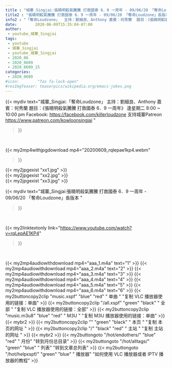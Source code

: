 ```yaml
---
title : "城寨_Singjai:張曉明殺氣騰騰 打救國泰 6．9 一周年 - 09/06/20 「奪命Loudzone」長版本 "
title2 : "張曉明殺氣騰騰 打救國泰 6．9 一周年 - 09/06/20 「奪命Loudzone」長版本 "
info2 : "「奪命Loudzone」  主持：劉細良、Anthony 嘉賓：何秀蘭  題目：《張曉明殺氣騰騰 打救國泰  6．9 一周年》  逢星期二 8:00 ~ 10:00 pm  Facebook: https://facebook.com/killerloudzone  支持城寨Patreon https://www.patreon.com/kowloonsingjai "
date:        2020-06-09T15:35:04-07:00
author:
 - youtube_城寨_Singjai
tags:
 - youtube
 - 城寨_Singjai
 - youtube_城寨_Singjai
 - 2020_06
 - 2020_0609
 - 2020_0609_15
categories:
 - 2020_0609
#icon:        "fas fa-lock-open"
#resImgTeaser: teaserpics/wikipedia.org/emacs-jokes.png
---
```


{{< mydiv text="城寨_Singjai:「奪命Loudzone」  主持：劉細良、Anthony 嘉賓：何秀蘭  題目：《張曉明殺氣騰騰 打救國泰  6．9 一周年》  逢星期二 8:00 ~ 10:00 pm  Facebook: https://facebook.com/killerloudzone  支持城寨Patreon https://www.patreon.com/kowloonsingjai "
>}}
<br>


{{< my2mp4withjpgdownload mp4="20200609_rqlepae1kp4.webm"
>}}

{{< my2jpgexist "xx1.jpg" >}}<br>
{{< my2jpgexist "xx2.jpg" >}}<br>
{{< my2jpgexist "xx3.jpg" >}}<br>



{{< mydiv text="城寨_Singjai:張曉明殺氣騰騰 打救國泰 6．9 一周年 - 09/06/20 「奪命Loudzone」長版本 "
>}}
<br>

{{< my2linktextonly link="https://www.youtube.com/watch?v=rqLepAE1KP4"
>}}


<br>

{{< my2mp4audiowithdownload mp4="aaa_1.m4a"    text="1" >}}
{{< my2mp4audiowithdownload mp4="aaa_2.m4a"    text="2" >}}
{{< my2mp4audiowithdownload mp4="aaa_3.m4a"    text="3" >}}
{{< my2mp4audiowithdownload mp4="aaa_4.m4a"    text="4" >}}
{{< my2mp4audiowithdownload mp4="aaa_5.m4a"    text="5" >}}
{{< my2mp4audiowithdownload mp4="aaa_6.m4a"    text="6" >}}
{{< my2buttoncopy2clip "music.xspf"        "blue"   "red"    " 单曲 "  "复制 VLC 播放器使用的链接：单曲" >}} {{< my2buttoncopy2clip "/all.xspf"         "green"  "black"  " 全部 "  "复制 VLC 播放器使用的链接：全部" >}} {{< my2buttoncopy2clip "music.m3u8"        "blue"   "red"    " M3U  "    "复制 M3U 播放器使用的链接：单曲" >}} {{< mybr2 >}} {{< my2buttoncopy2clip ""                  "green"  "black"  " 本页 "    "复制 本页的网址 " >}} {{< my2buttoncopy2clip "/"                 "black"  "red"    " 主站 "    "复制 主站的网址 " >}} {{< mybr2 >}} {{< my2buttongoto      "/hot/endothers/"   "blue"   "red"    " 月份"   "转到月份总目录" >}} {{< my2buttongoto      "/hot/alltags/"     "green"  "blue"   " 列表"   "转到文章总列表" >}} {{< my2buttongoto      "/hot/helpxspf/"    "green"  "blue"   " 播放器" "如何使用 VLC 播放器或者 IPTV 播放器的教程" >}} 

